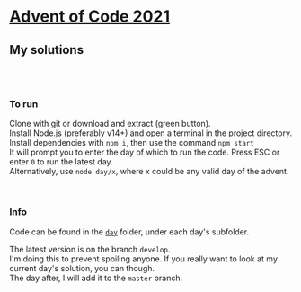 # [Advent of Code 2021](https://adventofcode.com/2021)

## My solutions

<br><br>

### To run

Clone with git or download and extract (green button).  
Install Node.js (preferably v14+) and open a terminal in the project directory.  
Install dependencies with `npm i`, then use the command `npm start`  
It will prompt you to enter the day of which to run the code. Press ESC or enter `0` to run the latest day.  
Alternatively, use `node day/x`, where x could be any valid day of the advent.

<br>

### Info

Code can be found in the [`day`](./day/) folder, under each day's subfolder.

The latest version is on the branch `develop`.  
I'm doing this to prevent spoiling anyone. If you really want to look at my current day's solution, you can though.  
The day after, I will add it to the `master` branch.
